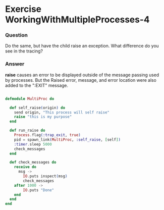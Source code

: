 Exercise WorkingWithMultipleProcesses-4
=======================================

### Question

Do the same, but have the child raise an exception. What difference do you see in the tracing?


### Answer

**raise** causes an error to be displayed outside of the message passing used by processes. But the Raised error, message, and error location were also added to the ":EXIT" message.

``` elixir

defmodule MultiProc do

  def self_raise(origin) do
    send origin, "This process will self raise"
    raise "this is my purpose"
  end

  def run_raise do
    Process.flag(:trap_exit, true)
    pid = spawn_link(MultiProc, :self_raise, [self])
    :timer.sleep 5000
    check_messages
  end

  def check_messages do
    receive do
      msg ->
        IO.puts inspect(msg)
        check_messages
    after 1000 ->
        IO.puts "Done"
    end
  end
end

```
